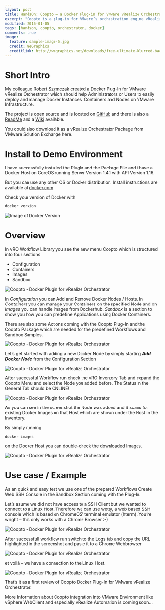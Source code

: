 ```yaml
---
layout: post
title: HandsOn: Coopto – a Docker Plug-in for VMware vRealize Orchestrator
excerpt: "Coopto is a plug-in for VMware’s orchestration engine vRealize Orchestrator. It aims to provide full Docker functionality within the central automation component of the VMware stack in order to utilize and combine the power of container technology with virtualization technology. The combination of both can result in an even more powerful and flexible computation stack then possible with just one of the technologies."
modified: 2015-01-05
tags: [handson, coopto, orchestrator, docker]
comments: true
image:
  feature: sample-image-5.jpg
  credit: WeGraphics
  creditlink: http://wegraphics.net/downloads/free-ultimate-blurred-background-pack/
---
```



# Short Intro

My colleague [Robert Szymczak](https://twitter.com/rszzy) created a Docker Plug-In for VMware vRealize Orchestrator which should help Administrators or Users to easily deploy and manage Docker Instances, Containers and Nodes on VMware Infrastructure.

The project is open source and is located on [GitHub](https://github.com/m451/coopto)  and there is also a [ReadMe](https://github.com/m451/coopto/blob/master/README.md) and a [Wiki](https://github.com/m451/coopto/wiki)  available.

You could also download it as a vRealize Orchestrator Package from VMware Solution Exchange [here](https://solutionexchange.vmware.com/store/products/coopto-a-docker-plug-in-for-vmware-vrealize-orchestrator--2).



# Install to Demo Environment


I have successfully installed the PlugIn and the Package File and i have a Docker Host on CoreOS running Server Version 1.4.1 with API Version 1.16.

But you can use any other OS or Docker distribution. Install instructions are available at [docker.com](https://docs.docker.com/installation/)

Check your version of Docker with
```bash
docker version
```

![Image of Docker Version](http://my311.de/images/2015-01-05-handson-coopto/05-01-_2015_16-12-19.png)

# Overview

In vRO Workflow Library you see the new menu Coopto which is structured into four sections

- Configuration
- Containers
- Images
- Sandbox

![Coopto - Docker Plugin for vRealize Orchestrator](http://my311.de/images/2015-01-05-handson-coopto/05-01-_2015_16-22-12.png)

In *Configuration* you can Add and Remove Docker Nodes / Hosts. In *Containers* you can manage your Containers on the specified Node and on *Images* you can handle images from Dockerhub. *Sandbox* is a section to show you how you can predefine Applications using Docker Containers.

There are also some Actions coming with the Coopto Plug-In and the Coopto Package which are needed for the predefined Workflows and Sandbox Samples.

![Coopto - Docker Plugin for vRealize Orchestrator](http://my311.de/images/2015-01-05-handson-coopto/05-01-_2015_16-54-42.png)

Let’s get started with adding a new Docker Node by simply starting ***Add Docker Node*** from the Configuration Section

![Coopto - Docker Plugin for vRealize Orchestrator](http://my311.de/images/2015-01-05-handson-coopto/05-01-_2015_16-33-51.png)

After successful Workflow run check the vRO Inventory Tab and expand the Coopto Menu and select the Node you added before. The Status in the General Tab should be ONLINE!

![Coopto - Docker Plugin for vRealize Orchestrator](http://my311.de/images/2015-01-05-handson-coopto/05-01-_2015_16-37-22.png)

As you can see in the screenshot the Node was added and it scans for existing Docker Images on that Host which are shown under the Host in the Inventory.

By simply running

``` bash
docker images
```
on the Docker Host you can double-check the downloaded Images.

![Coopto - Docker Plugin for vRealize Orchestrator](http://my311.de/images/2015-01-05-handson-coopto/05-01-_2015_16-46-18.png)

# Use case / Example
As an quick and easy test we use one of the prepared Workflows Create Web SSH Console in the Sandbox Section coming with the Plug-In.

Let’s asume we did not have access to a SSH Client but we wanted to connect to a Linux Host. Therefore we can use wetty, a web based SSH console which is based on ChromeOS’ terminal emulator (hterm). You’re wright – this only works with a Chrome Browser :-)

![Coopto - Docker Plugin for vRealize Orchestrator](http://my311.de/images/2015-01-05-handson-coopto/05-01-_2015_17-09-37.png)


After successfull workflow run switch to the Logs tab and copy the URL highlighted in the screenshot and paste it to a Chrome Webbrowser

![Coopto - Docker Plugin for vRealize Orchestrator](http://my311.de/images/2015-01-05-handson-coopto/05-01-_2015_17-12-26.png)


et voilà – we have a connection to the Linux Host.

![Coopto - Docker Plugin for vRealize Orchestrator](http://my311.de/images/2015-01-05-handson-coopto/05-01-_2015_17-16-25.png)

That’s it as a first review of Coopto Docker Plug-In for VMware vRealize Orchestrator.

More Information about Coopto integration into VMware Environment like vSphere WebClient and especially vRealize Automation is coming soon…
